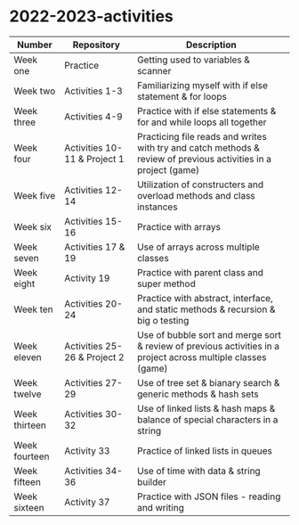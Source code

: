 # 2022-2023-activities

| Number | Repository | Description |
| ------ | ---------- | ----------- |
| Week one | Practice | Getting used to variables & scanner |
| Week two | Activities 1-3 | Familiarizing myself with if else statement & for loops |
| Week three | Activities 4-9 | Practice with if else statements & for and while loops all together |
| Week four | Activities 10-11 & Project 1 | Practicing file reads and writes with try and catch methods & review of previous activities in a project (game) |
| Week five | Activities 12-14 | Utilization of constructers and overload methods and class instances |
| Week six | Activities 15-16 | Practice with arrays |
| Week seven | Activities 17 & 19 | Use of arrays across multiple classes |
| Week eight | Activity 19 | Practice with parent class and super method |
| Week ten | Activities 20-24 | Practice with abstract, interface, and static methods & recursion & big o testing |
| Week eleven | Activities 25-26 & Project 2 | Use of bubble sort and merge sort & review of previous activities in a project across multiple classes (game) |
| Week twelve | Activities 27-29 | Use of tree set & bianary search & generic methods & hash sets |
| Week thirteen | Activities 30-32 | Use of linked lists & hash maps & balance of special characters in a string |
| Week fourteen | Activity 33 | Practice of linked lists in queues |
| Week fifteen | Activities 34-36 | Use of time with data & string builder |
| Week sixteen | Activity 37 | Practice with JSON files - reading and writing |
